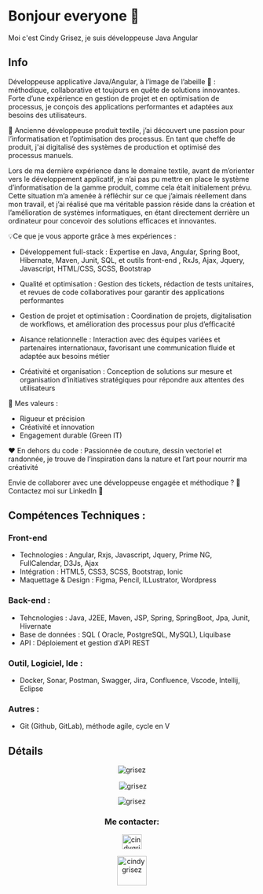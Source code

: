 # Bonjour everyone 🐝 
Moi c'est Cindy Grisez, je suis développeuse Java Angular

## Info  
Développeuse applicative Java/Angular, à l’image de l’abeille 🐝 : méthodique, collaborative et toujours en quête de solutions innovantes. Forte d’une expérience en gestion de projet et en optimisation de processus, je conçois des applications performantes et adaptées aux besoins des utilisateurs.

👩 Ancienne développeuse produit textile, j’ai découvert une passion pour l’informatisation et l’optimisation des processus. En tant que cheffe de produit, j'ai digitalisé des systèmes de production et optimisé des processus manuels.

Lors de ma dernière expérience dans le domaine textile, avant de m’orienter vers le développement applicatif, je n’ai pas pu mettre en place le système d’informatisation de la gamme produit, comme cela était initialement prévu. Cette situation m’a amenée à réfléchir sur ce que j’aimais réellement dans mon travail, et j’ai réalisé que ma véritable passion réside dans la création et l’amélioration de systèmes informatiques, en étant directement derrière un ordinateur pour concevoir des solutions efficaces et innovantes.

💡Ce que je vous apporte grâce à mes expériences : 

- Développement full-stack : Expertise en Java, Angular, Spring Boot, Hibernate, Maven, Junit, SQL, et outils front-end , RxJs, Ajax, Jquery, Javascript, HTML/CSS, SCSS, Bootstrap

- Qualité et optimisation : Gestion des tickets, rédaction de tests unitaires, et revues de code collaboratives pour garantir des applications performantes

- Gestion de projet et optimisation : Coordination de projets, digitalisation de workflows, et amélioration des processus pour plus d’efficacité

- Aisance relationnelle : Interaction avec des équipes variées et partenaires internationaux, favorisant une communication fluide et adaptée aux besoins métier

- Créativité et organisation : Conception de solutions sur mesure et organisation d’initiatives stratégiques pour répondre aux attentes des utilisateurs

🌼 Mes valeurs :
- Rigueur et précision 
- Créativité et innovation 
- Engagement durable (Green IT) 

❤️ En dehors du code :
Passionnée de couture, dessin vectoriel et randonnée, je trouve de l’inspiration dans la nature et l’art pour nourrir ma créativité

Envie de collaborer avec une développeuse engagée et méthodique ? 🐝
Contactez moi sur LinkedIn 🙂
 
## Compétences Techniques :
### Front-end  
- Technologies : Angular, Rxjs,  Javascript, Jquery, Prime NG, FullCalendar, D3Js, Ajax
- Intégration : HTML5, CSS3, SCSS, Bootstrap, Ionic
- Maquettage & Design : Figma, Pencil, ILLustrator, Wordpress

### Back-end :
- Tehcnologies : Java, J2EE, Maven, JSP, Spring, SpringBoot, Jpa, Junit, Hivernate
- Base de données : SQL ( Oracle, PostgreSQL, MySQL), Liquibase
- API : Déploiement et gestion d'API REST

### Outil, Logiciel, Ide :
- Docker, Sonar, Postman, Swagger, Jira, Confluence, Vscode, Intellij, Eclipse

### Autres : 
- Git (Github, GitLab), méthode agile, cycle en V

## Détails  

<p align="center"><img align="center" src="https://github-readme-stats.vercel.app/api/top-langs?username=grisez&show_icons=true&locale=en&layout=compact" alt="grisez"/></p>
<p align="center">&nbsp;<img align="center" src="https://github-readme-stats.vercel.app/api?username=grisez&show_icons=true&locale=en" alt="grisez" /></p>
<p align="center"><img align="center" src="https://github-readme-streak-stats.herokuapp.com/?user=grisez" alt="grisez" /></p>

<h3 align="center">Me contacter:</h3>
<p align="center">
<a href="https://www.linkedin.com/in/cindy-grisez-developpeur-web/"  align="center" target="blank"><img align="center" src="https://raw.githubusercontent.com/rahuldkjain/github-profile-readme-generator/master/src/images/icons/Social/linked-in-alt.svg" alt="cindygrisez" height="30" width="40"/></a>  

<p align="center">
<a href="mailto:grisezcindy+github@gmail.com"   align="center" target="blank"><img align="center"  src="https://img.icons8.com/color/512/circled-envelope.png" alt="cindygrisez" width="60"></a>










